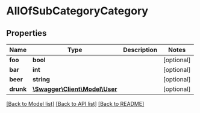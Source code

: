 # AllOfSubCategoryCategory

## Properties
Name | Type | Description | Notes
------------ | ------------- | ------------- | -------------
**foo** | **bool** |  | [optional] 
**bar** | **int** |  | [optional] 
**beer** | **string** |  | [optional] 
**drunk** | [**\Swagger\Client\Model\User**](User.md) |  | [optional] 

[[Back to Model list]](../../README.md#documentation-for-models) [[Back to API list]](../../README.md#documentation-for-api-endpoints) [[Back to README]](../../README.md)


